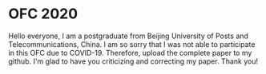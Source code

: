 # OFC 2020

Hello everyone, I am a postgraduate from Beijing University of Posts and Telecommunications, China. 
I am so sorry that I was not able to participate in this OFC due to COVID-19. 
Therefore, upload the complete paper to my github. 
I'm glad to have you criticizing and correcting my paper. 
Thank you!
